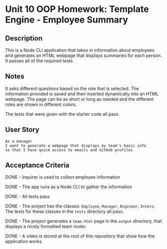 # Unit 10 OOP Homework: Template Engine - Employee Summary

## Description

This is a Node CLI application that takes in information about employees and generates an HTML webpage that displays summaries for each person. It passes all of the required tests.


## Notes

It asks different questions based on the role that is selected. The information provided is saved and then inserted dynamically into an HTML webpage. The page can be as short or long as needed and the different roles are shown in different colors.

The tests that were given with the starter code all pass.

## User Story
```
As a manager
I want to generate a webpage that displays my team's basic info
so that I have quick access to emails and GitHub profiles
```
## Acceptance Criteria

DONE - Inquirer is used to collect employee information

DONE - The app runs as a Node CLI to gather the information

DONE - All tests pass

DONE - The project has the classes: `Employee`, `Manager`, `Engineer`,
`Intern`. The tests for these classes in the `tests` directory all pass.

DONE - The project generates a `team.html` page in the `output` directory, that displays a nicely formatted team roster.

DONE - A video is stored at the root of this repository that show how the application works.